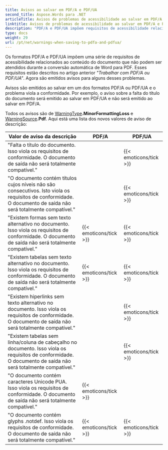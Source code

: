 ```yaml
---
title: Avisos ao salvar em PDF/A e PDF/UA
second_title: Aspose.Words para .NET
articleTitle: Avisos de problemas de acessibilidade ao salvar em PDF/A e PDF/UA
linktitle: Avisos de problemas de acessibilidade ao salvar em PDF/A e PDF/UA
description: "PDF/A e PDF/UA impõem requisitos de acessibilidade relacionados ao conteúdo do documento. Ao salvar em PDF/A ou PDF/UA em C# e o problema violar a conformidade, um aviso será emitido."
type: docs
weight: 29
url: /pt/net/warnings-when-saving-to-pdfa-and-pdfua/
---
```


Os formatos PDF/A e PDF/UA impõem uma série de requisitos de acessibilidade relacionados ao conteúdo do documento que não podem ser atendidos durante a conversão automática de Word para PDF. Esses requisitos estão descritos no artigo anterior *"Trabalhar com PDF/A ou PDF/UA"*. Agora são emitidos avisos para alguns desses problemas.

Avisos são emitidos ao salvar em um dos formatos PDF/A ou PDF/UA e o problema viola a conformidade. Por exemplo, o aviso sobre a falta do título do documento será emitido ao salvar em PDF/UA e não será emitido ao salvar em PDF/A.

Todos os avisos são de [WarningType](https://reference.aspose.com/words/net/aspose.words/warningtype/)**.MinorFormattingLoss** e [WarningSource](https://reference.aspose.com/words/net/aspose.words/warningsource/)**.Pdf**. Aqui está uma lista dos novos valores de aviso de descrição:

|  Valor de aviso da descrição |  PDF/A |  PDF/UA |
|  ------------------------------------------------------------  |  ----------------------  |  ----------------------  |
|  "Falta o título do documento. Isso viola os requisitos de conformidade. O documento de saída não será totalmente compatível." |                          |   {{< emoticons/tick >}}  |
|  "O documento contém títulos cujos níveis não são consecutivos. Isto viola os requisitos de conformidade. O documento de saída não será totalmente compatível." |                          |   {{< emoticons/tick >}}  |
|  "Existem formas sem texto alternativo no documento. Isso viola os requisitos de conformidade. O documento de saída não será totalmente compatível." |   {{< emoticons/tick >}}  |   {{< emoticons/tick >}}  |
|  "Existem tabelas sem texto alternativo no documento. Isso viola os requisitos de conformidade. O documento de saída não será totalmente compatível." |   {{< emoticons/tick >}}  |   {{< emoticons/tick >}}  |
|  "Existem hiperlinks sem texto alternativo no documento. Isso viola os requisitos de conformidade. O documento de saída não será totalmente compatível." |                          |   {{< emoticons/tick >}}  |
|  "Existem tabelas sem linha/coluna de cabeçalho no documento. Isso viola os requisitos de conformidade. O documento de saída não será totalmente compatível." |                          |   {{< emoticons/tick >}}  |
|  "O documento contém caracteres Unicode PUA. Isso viola os requisitos de conformidade. O documento de saída não será totalmente compatível." |   {{< emoticons/tick >}}  |                          |
|  "O documento contém glyphs .notdef. Isso viola os requisitos de conformidade. O documento de saída não será totalmente compatível." |   {{< emoticons/tick >}}  |   {{< emoticons/tick >}}  |